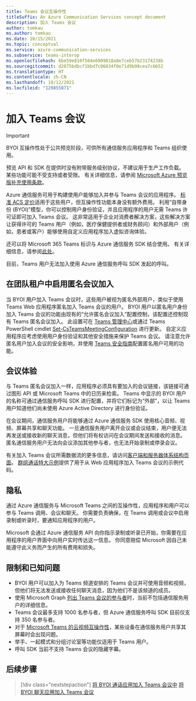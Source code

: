 ```yaml
---
title: Teams 会议互操作性
titleSuffix: An Azure Communication Services concept document
description: 加入 Teams 会议
author: tomkau
ms.author: tomkau
ms.date: 10/15/2021
ms.topic: conceptual
ms.service: azure-communication-services
ms.subservice: teams-interop
ms.openlocfilehash: 6be59e810f504e6909818a8e7ceb57b23174238b
ms.sourcegitcommit: d2875bdbcf1bbd7c06834f0e71d9b98cea7c6652
ms.translationtype: HT
ms.contentlocale: zh-CN
ms.lasthandoff: 10/12/2021
ms.locfileid: "129855871"
---
```

# <a name="join-a-teams-meeting"></a>加入 Teams 会议

> [!IMPORTANT]
> BYOI 互操作性处于公共预览阶段，可供所有通信服务应用程序和 Teams 组织使用。
>
> 预览 API 和 SDK 在提供时没有附带服务级别协议，不建议用于生产工作负载。 某些功能可能不受支持或者受限。 有关详细信息，请参阅 [Microsoft Azure 预览版补充使用条款](https://azure.microsoft.com/support/legal/preview-supplemental-terms/)。

Azure 通信服务可用于构建使用户能够加入并参与 Teams 会议的应用程序。 [标准 ACS 定价](https://azure.microsoft.com/pricing/details/communication-services/)适用于这些用户，但互操作性功能本身没有额外费用。 利用“自带身份 (BYOI)”模型，你可以控制用户身份验证，并且应用程序的用户无需 Teams 许可证即可加入 Teams 会议。 这非常适用于企业对消费者解决方案，这些解决方案让获得许可的 Teams 用户（例如，医疗保健提供者或财务顾问）和外部用户（例如，患者或客户）能够使用自定义应用程序加入虚拟咨询体验。

还可以将 Microsoft 365 Teams 标识与 Azure 通信服务 SDK 结合使用。 有关详细信息，请参阅[此处](./teams-interop.md)。

目前，Teams 用户无法加入使用 Azure 通信服务呼叫 SDK 发起的呼叫。

## <a name="enabling-anonymous-meeting-join-in-your-teams-tenant"></a>在团队租户中启用匿名会议加入

当 BYOI 用户加入 Teams 会议时，这些用户被视为匿名外部用户，类似于使用 Teams Web 应用程序匿名加入 Teams 会议的用户。 BYOI 用户以匿名用户身份加入 Teams 会议的功能由现有的“允许匿名会议加入”配置控制，该配置还控制现有 Teams 匿名会议加入。 此设置可在 [Teams 管理中心](https://admin.teams.microsoft.com/meetings/settings)或通过 Teams PowerShell cmdlet [Set-CsTeamsMeetingConfiguration](/powershell/module/skype/set-csteamsmeetingconfiguration) 进行更新。 自定义应用程序应考虑使用用户身份验证和其他安全措施来保护 Teams 会议。 请注意允许匿名用户加入会议的安全影响，并使用 [Teams 安全指南](/microsoftteams/teams-security-guide#addressing-threats-to-teams-meetings)配置匿名用户可用的功能。

## <a name="meeting-experience"></a>会议体验

与 Teams 匿名会议加入一样，应用程序必须具有要加入的会议链接，该链接可通过图形 API 或 Microsoft Teams 中的日历来检索。 Teams 中显示的 BYOI 用户的名称可通过通信服务呼叫 SDK 进行配置，并将它们标记为“外部”，以让 Teams 用户知道他们尚未使用 Azure Active Directory 进行身份验证。

在会议期间，通信服务用户将能够通过 Azure 通信服务 SDK 使用核心音频、视频、屏幕共享和聊天功能。 一旦通信服务用户离开会议或会议结束，用户便无法再发送或接收新的聊天消息，但他们将有权访问在会议期间发送和接收的消息。 匿名通信服务用户无法向会议添加其他参与者，也无法开始录制或停录会议。

有关加入 Teams 会议所需数据流的更多信息，请访问[客户端和服务器体系结构页面](client-and-server-architecture.md)。 [群组通话特大示例](../samples/calling-hero-sample.md)提供了用于从 Web 应用程序加入 Teams 会议的示例代码。

## <a name="privacy"></a>隐私
通过 Azure 通信服务与 Microsoft Teams 之间的互操作性，应用程序和用户可以参与 Teams 调用、会议和聊天。 你需要负责确保，在 Teams 调用或会议中启用录制或听录时，要通知应用程序的用户。

Microsoft 会通过 Azure 通信服务 API 向你指示录制或听录已开始，你需要在应用程序的用户界面中向用户实时传达这一信息。 你同意赔偿 Microsoft 因自己未能遵守此义务而产生的所有费用和损失。

## <a name="limitations-and-known-issues"></a>限制和已知问题

- BYOI 用户可以加入为 Teams 频道安排的 Teams 会议并可使用音频和视频，但他们将无法发送或接收任何聊天消息，因为他们不是该频道的成员。
- 使用 Microsoft Graph [列出 Teams 会议的参与者](https://docs.microsoft.com/graph/api/call-list-participants)时，当前不包括通信服务用户的详细信息。
- Teams 会议最多支持 1000 名参与者，但 Azure 通信服务呼叫 SDK 目前仅支持 350 名参与者。
- 对于 [Microsoft Teams 的云视频互操作性](https://docs.microsoft.com/microsoftteams/cloud-video-interop)，某些设备在通信服务用户共享其屏幕时会出现问题。
- 举手、一起模式和分组讨论室等功能仅适用于 Teams 用户。
- 呼叫 SDK 当前不支持 Teams 会议的隐藏字幕。

## <a name="next-steps"></a>后续步骤

> [!div class="nextstepaction"]
> [将 BYOI 通话应用加入 Teams 会议中](../quickstarts/voice-video-calling/get-started-teams-interop.md)
> [将 BYOI 聊天应用加入 Teams 会议](../quickstarts/chat/meeting-interop.md)
